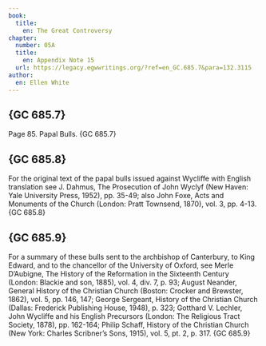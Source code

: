 ```yaml
---
book:
  title:
    en: The Great Controversy
chapter:
  number: 05A
  title:
    en: Appendix Note 15
  url: https://legacy.egwwritings.org/?ref=en_GC.685.7&para=132.3115
author:
  en: Ellen White
---
```


## {GC 685.7}

Page 85. Papal Bulls. {GC 685.7}

## {GC 685.8}

For the original text of the papal bulls issued against Wycliffe with English translation see J. Dahmus, The Prosecution of John Wyclyf (New Haven: Yale University Press, 1952), pp. 35-49; also John Foxe, Acts and Monuments of the Church (London: Pratt Townsend, 1870), vol. 3, pp. 4-13. {GC 685.8}

## {GC 685.9}

For a summary of these bulls sent to the archbishop of Canterbury, to King Edward, and to the chancellor of the University of Oxford, see Merle D’Aubigne, The History of the Reformation in the Sixteenth Century (London: Blackie and son, 1885), vol. 4, div. 7, p. 93; August Neander, General History of the Christian Church (Boston: Crocker and Brewster, 1862), vol. 5, pp. 146, 147; George Sergeant, History of the Christian Church (Dallas: Frederick Publishing House, 1948), p. 323; Gotthard V. Lechler, John Wycliffe and his English Precursors (London: The Religious Tract Society, 1878), pp. 162-164; Philip Schaff, History of the Christian Church (New York: Charles Scribner’s Sons, 1915), vol. 5, pt. 2, p. 317. {GC 685.9}
